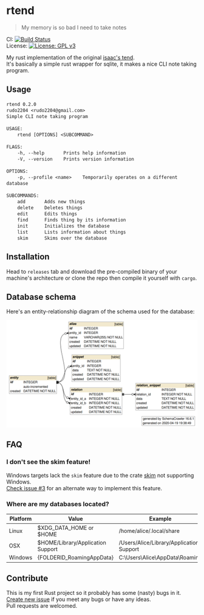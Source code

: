 # rtend
> My memory is so bad I need to take notes

CI: [![Build Status](https://github.com/Rudo2204/rtend/workflows/CI/badge.svg)](https://github.com/Rudo2204/rtend/actions)\
License: [![License: GPL v3](https://img.shields.io/badge/License-GPLv3-blue.svg)](https://www.gnu.org/licenses/gpl-3.0)

My rust implementation of the original [isaac's tend](https://github.com/isaacmorneau/tend/).\
It's basically a simple rust wrapper for sqlite, it makes a nice CLI note taking program.

## Usage
```
rtend 0.2.0
rudo2204 <rudo2204@gmail.com>
Simple CLI note taking program

USAGE:
    rtend [OPTIONS] <SUBCOMMAND>

FLAGS:
    -h, --help       Prints help information
    -V, --version    Prints version information

OPTIONS:
    -p, --profile <name>    Temporarily operates on a different database

SUBCOMMANDS:
    add       Adds new things
    delete    Deletes things
    edit      Edits things
    find      Finds thing by its information
    init      Initializes the database
    list      Lists information about things
    skim      Skims over the database
```

## Installation

Head to `releases` tab and download the pre-compiled binary of your machine's architecture or clone the repo then compile it yourself with `cargo`.

## Database schema

Here's an entity-relationship diagram of the schema used for the database:

![](schema.png)

## FAQ

### I don't see the skim feature!

Windows targets lack the `skim` feature due to the crate [skim](https://github.com/lotabout/skim) not supporting Windows.\
[Check issue #3](https://github.com/Rudo2204/rtend/issues/3) for an alternate way to implement this feature.

### Where are my databases located?

| Platform | Value                             | Example                                  |
|----------|-----------------------------------|------------------------------------------|
| Linux    | $XDG_DATA_HOME or $HOME           | /home/alice/.local/share                 |
| OSX      | $HOME/Library/Application Support | /Users/Alice/Library/Application Support |
| Windows  | {FOLDERID_RoamingAppData}         | C:\Users\Alice\AppData\Roaming           |

## Contribute

This is my first Rust project so it probably has some (nasty) bugs in it.\
[Create new issue](https://github.com/Rudo2204/rtend/issues) if you meet any bugs or have any ideas.\
Pull requests are welcomed.

